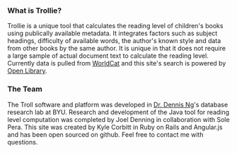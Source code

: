 ### What is Trollie?
Trollie is a unique tool that calculates the reading level of children's books using publically available metadata.  It integrates factors such as subject headings, difficulty of available words, the author's known style and data from other books by the same author.  It is unique in that it does not require a large sample of actual document text to calculate the reading level.  Currently data is pulled from [WorldCat](http://www.worldcat.org) and this site's search is powered by [Open Library](http://openlibrary.org).

### The Team
The Troll software and platform was developed in [Dr. Dennis Ng](https://faculty.cs.byu.edu/~dennis/ng.html)'s database research lab at BYU.  Research and development of the Java tool for reading level computation was completed by Joel Denning in collaboration with Sole Pera.  This site was created by Kyle Corbitt in Ruby on Rails and Angular.js and has been open sourced on github.  Feel free to contact me with questions.